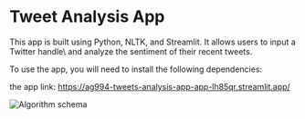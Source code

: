 # Tweet Analysis App
  This app is built using Python, NLTK, and Streamlit. It allows users to input a Twitter handle\ and analyze the sentiment of their recent tweets.

To use the app, you will need to install the following dependencies:

































the app link: https://ag994-tweets-analysis-app-app-lh85qr.streamlit.app/

![Algorithm schema](./images/schema.jpg)
